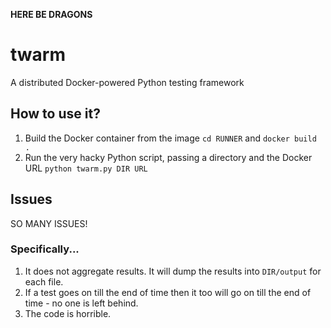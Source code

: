 **HERE BE DRAGONS**

# twarm
A distributed Docker-powered Python testing framework

## How to use it?
1. Build the Docker container from the image `cd RUNNER` and `docker build .`
2. Run the very hacky Python script, passing a directory and the Docker URL 
`python twarm.py DIR URL`

## Issues
SO MANY ISSUES!

### Specifically...
1. It does not aggregate results. It will dump the results into `DIR/output` 
for each file.
2. If a test goes on till the end of time then it too will go on till the end
of time - no one is left behind.
3. The code is horrible.
